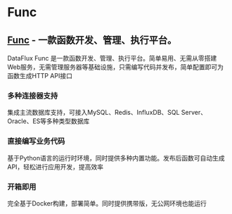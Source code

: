 # Func

## [Func](https://func.guance.com/) - 一款函数开发、管理、执行平台。

  DataFlux Func 是一款函数开发、管理、执行平台。简单易用、无需从零搭建Web服务，无需管理服务器等基础设施，只需编写代码并发布，简单配置即可为函数生成HTTP API接口

### 多种连接器支持

  集成主流数据库支持，可接入MySQL、Redis、InfluxDB、SQL Server、Oracle、ES等多种类型数据库

### 直接编写业务代码
  基于Python语言的运行时环境，同时提供多种内置功能。发布后函数可自动生成API，轻松进行应用开发，提高效率

### 开箱即用
  完全基于Docker构建，部署简单。同时提供携带版，无公网环境也能运行


